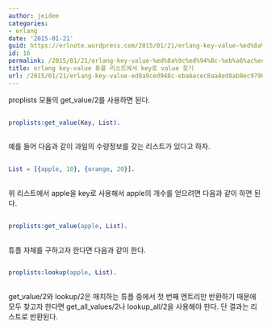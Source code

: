 ```yaml
---
author: jeidee
categories:
- erlang
date: '2015-01-21'
guid: https://erlnote.wordpress.com/2015/01/21/erlang-key-value-%ed%8a%9c%ed%94%8c-%eb%a6%ac%ec%8a%a4%ed%8a%b8%ec%97%90%ec%84%9c-key%eb%a1%9c-value-%ec%b0%be%ea%b8%b0/
id: 16
permalink: /2015/01/21/erlang-key-value-%ed%8a%9c%ed%94%8c-%eb%a6%ac%ec%8a%a4%ed%8a%b8%ec%97%90%ec%84%9c-key%eb%a1%9c-value-%ec%b0%be%ea%b8%b0/
title: erlang key-value 튜플 리스트에서 key로 value 찾기
url: /2015/01/21/erlang-key-value-ed8a9ced948c-eba6acec8aa4ed8ab8ec9790ec849c-keyeba19c-value-ecb0beeab8b0
---
```


proplists 모듈의 get_value/2를 사용하면 된다.

```erlang
      
proplists:get_value(Key, List).
  
```

예를 들어 다음과 같이 과일의 수량정보를 갖는 리스트가 있다고 하자.

```erlang
      
List = [{apple, 10}, {orange, 20}].
  
```

위 리스트에서 apple을 key로 사용해서 apple의 개수를 얻으려면 다음과 같이 하면 된다.

```erlang
      
proplists:get_value(apple, List).
  
```

튜플 자체를 구하고자 한다면 다음과 같이 한다.

```erlang
      
proplists:lookup(apple, List).
  
```

get\_value/2와 lookup/2은 매치하는 튜플 중에서 첫 번째 엔트리만 반환하기 때문에 모두 찾고자 한다면 get\_all\_values/2나 lookup\_all/2을 사용해야 한다. 단 결과는 리스트로 반환된다.